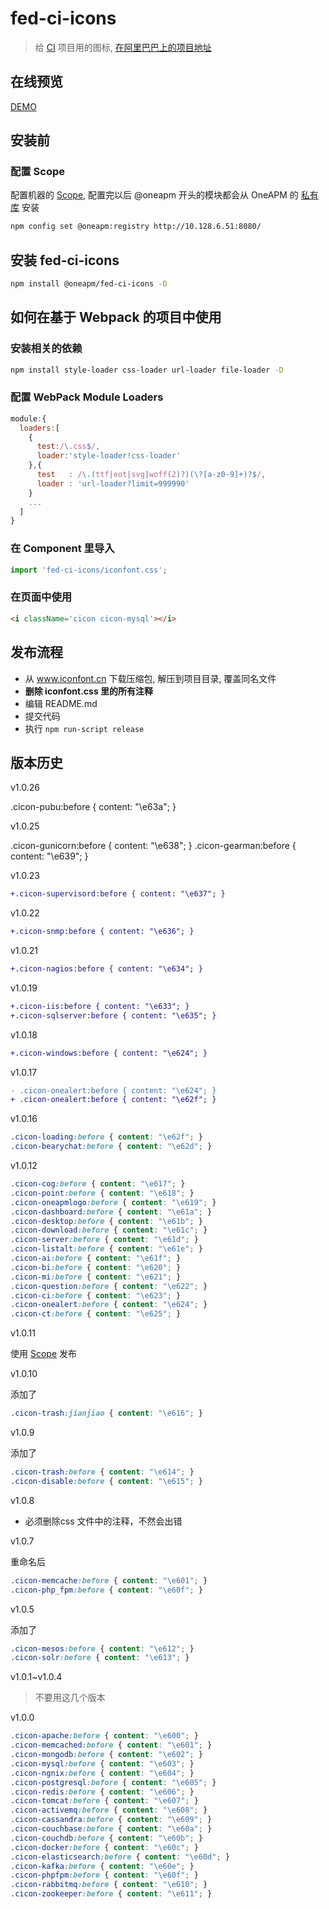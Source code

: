 # fed-ci-icons

> 给 [CI](http://git.oneapm.me/cloud/fed-ci) 项目用的图标, [在阿里巴巴上的项目地址](http://www.iconfont.cn/users/project?pid=45332)

## 在线预览

[DEMO](http://jenkins.cloudinsight.cc/job/fed-ci-icons/ws/demo.html)

## 安装前

### 配置 Scope

配置机器的 [Scope](https://docs.npmjs.com/misc/scope), 配置完以后 @oneapm 开头的模块都会从 OneAPM 的 [私有库](http://10.128.6.51:8080/) 安装

```sh
npm config set @oneapm:registry http://10.128.6.51:8080/
```

## 安装 fed-ci-icons

```sh
npm install @oneapm/fed-ci-icons -D
```

## 如何在基于 Webpack 的项目中使用

### 安装相关的依赖
```sh
npm install style-loader css-loader url-loader file-loader -D
```

### 配置 WebPack Module Loaders

```js
module:{
  loaders:[
    {
      test:/\.css$/,
      loader:'style-loader!css-loader'
    },{
      test   : /\.(ttf|eot|svg|woff(2)?)(\?[a-z0-9]+)?$/,
      loader : 'url-loader?limit=999990'
    }
    ...
  ]
}
```

### 在 Component 里导入

```js
import 'fed-ci-icons/iconfont.css';
```

### 在页面中使用

```html
<i className='cicon cicon-mysql'></i>
```

## 发布流程

* 从 www.iconfont.cn 下载压缩包, 解压到项目目录, 覆盖同名文件
* **删除 iconfont.css 里的所有注释**
* 编辑 README.md
* 提交代码
* 执行 `npm run-script release`

## 版本历史
v1.0.26

.cicon-pubu:before { content: "\e63a"; }

v1.0.25

.cicon-gunicorn:before { content: "\e638"; }
.cicon-gearman:before { content: "\e639"; }

v1.0.23

```diff
+.cicon-supervisord:before { content: "\e637"; }
```

v1.0.22

```diff
+.cicon-snmp:before { content: "\e636"; }
```

v1.0.21

```diff
+.cicon-nagios:before { content: "\e634"; }
```

v1.0.19

```diff
+.cicon-iis:before { content: "\e633"; }
+.cicon-sqlserver:before { content: "\e635"; }
```

v1.0.18

```diff
+.cicon-windows:before { content: "\e624"; }
```

v1.0.17

```diff
- .cicon-onealert:before { content: "\e624"; }
+ .cicon-onealert:before { content: "\e62f"; }
```

v1.0.16

```css
.cicon-loading:before { content: "\e62f"; }
.cicon-bearychat:before { content: "\e62d"; }
```

v1.0.12

```css
.cicon-cog:before { content: "\e617"; }
.cicon-point:before { content: "\e618"; }
.cicon-oneapmlogo:before { content: "\e619"; }
.cicon-dashboard:before { content: "\e61a"; }
.cicon-desktop:before { content: "\e61b"; }
.cicon-download:before { content: "\e61c"; }
.cicon-server:before { content: "\e61d"; }
.cicon-listalt:before { content: "\e61e"; }
.cicon-ai:before { content: "\e61f"; }
.cicon-bi:before { content: "\e620"; }
.cicon-mi:before { content: "\e621"; }
.cicon-question:before { content: "\e622"; }
.cicon-ci:before { content: "\e623"; }
.cicon-onealert:before { content: "\e624"; }
.cicon-ct:before { content: "\e625"; }
```

v1.0.11

使用 [Scope](https://docs.npmjs.com/misc/scope) 发布

v1.0.10

添加了

```css
.cicon-trash:jianjiao { content: "\e616"; }
```

v1.0.9

添加了

```css
.cicon-trash:before { content: "\e614"; }
.cicon-disable:before { content: "\e615"; }
```

v1.0.8

* 必须删除css 文件中的注释，不然会出错

v1.0.7

重命名后

```css
.cicon-memcache:before { content: "\e601"; }
.cicon-php_fpm:before { content: "\e60f"; }
```

v1.0.5 

添加了

```css
.cicon-mesos:before { content: "\e612"; }
.cicon-solr:before { content: "\e613"; }
```

v1.0.1~v1.0.4 

> 不要用这几个版本

v1.0.0

```css
.cicon-apache:before { content: "\e600"; }
.cicon-memcached:before { content: "\e601"; }
.cicon-mongodb:before { content: "\e602"; }
.cicon-mysql:before { content: "\e603"; }
.cicon-ngnix:before { content: "\e604"; }
.cicon-postgresql:before { content: "\e605"; }
.cicon-redis:before { content: "\e606"; }
.cicon-tomcat:before { content: "\e607"; }
.cicon-activemq:before { content: "\e608"; }
.cicon-cassandra:before { content: "\e609"; }
.cicon-couchbase:before { content: "\e60a"; }
.cicon-couchdb:before { content: "\e60b"; }
.cicon-docker:before { content: "\e60c"; }
.cicon-elasticsearch:before { content: "\e60d"; }
.cicon-kafka:before { content: "\e60e"; }
.cicon-phpfpm:before { content: "\e60f"; }
.cicon-rabbitmq:before { content: "\e610"; }
.cicon-zookeeper:before { content: "\e611"; }
```
